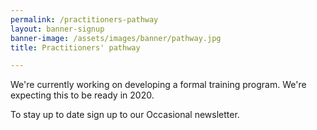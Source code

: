```yaml
---
permalink: /practitioners-pathway
layout: banner-signup
banner-image: /assets/images/banner/pathway.jpg
title: Practitioners' pathway

---
```


We're currently working on developing a formal training program. We're expecting this to be ready in 2020. 

To stay up to date sign up to our Occasional newsletter. 
